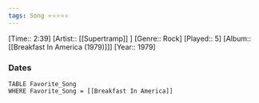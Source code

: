 ```yaml
---
tags: Song ⭐⭐⭐⭐⭐ 
---
```

[Time:: 2:39]
[Artist:: [[Supertramp]] ]
[Genre:: Rock]
[Played:: 5]
[Album:: [[Breakfast In America (1979)]]]
[Year:: 1979]
### Dates
````dataview
TABLE Favorite_Song
WHERE Favorite_Song = [[Breakfast In America]]
````